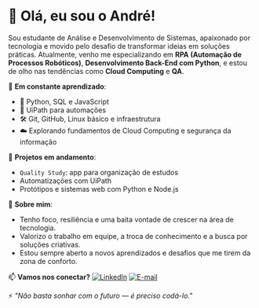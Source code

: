 # 👋 Olá, eu sou o André!

Sou estudante de Análise e Desenvolvimento de Sistemas, apaixonado por tecnologia e movido pelo desafio de transformar ideias em soluções práticas. Atualmente, venho me especializando em **RPA (Automação de Processos Robóticos)**, **Desenvolvimento Back-End com Python**, e estou de olho nas tendências como **Cloud Computing** e **QA**.

🧠 **Em constante aprendizado**:
- 🐍 Python, SQL e JavaScript
- 🤖 UiPath para automações
- 🛠️ Git, GitHub, Linux básico e infraestrutura
- ☁️ Explorando fundamentos de Cloud Computing e segurança da informação

🚀 **Projetos em andamento**:
- `Quality Study`: app para organização de estudos
- Automatizações com UiPath
- Protótipos e sistemas web com Python e Node.js

📌 **Sobre mim**:
- Tenho foco, resiliência e uma baita vontade de crescer na área de tecnologia.
- Valorizo o trabalho em equipe, a troca de conhecimento e a busca por soluções criativas.
- Estou sempre aberto a novos aprendizados e desafios que me tirem da zona de conforto.

📫 **Vamos nos conectar?**
[![LinkedIn](https://img.shields.io/badge/LinkedIn-blue?style=flat&logo=linkedin&logoColor=white)](https://www.linkedin.com/in/andresqueiroz/)
[![E-mail](https://img.shields.io/badge/Email-red?style=flat&logo=gmail&logoColor=white)](mailto:andresqdc2006@gmail.com)

⚡ *"Não basta sonhar com o futuro — é preciso codá-lo."*
